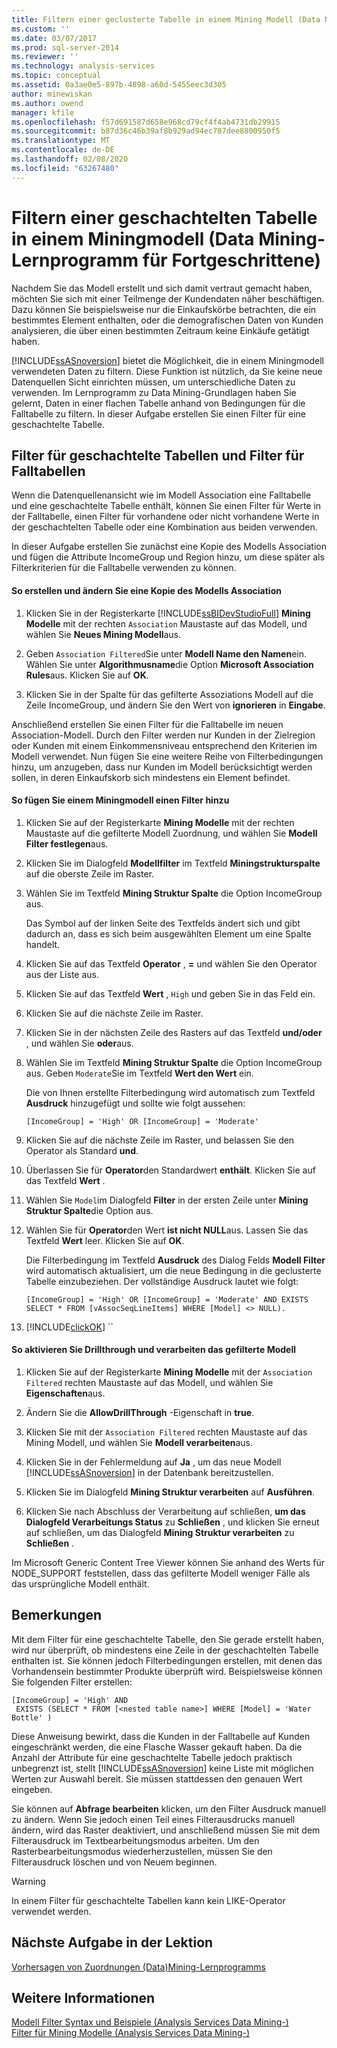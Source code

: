 ```yaml
---
title: Filtern einer geclusterte Tabelle in einem Mining Modell (Data Mining-Lernprogramm für Fortgeschrittene) | Microsoft-Dokumentation
ms.custom: ''
ms.date: 03/07/2017
ms.prod: sql-server-2014
ms.reviewer: ''
ms.technology: analysis-services
ms.topic: conceptual
ms.assetid: 0a3ae0e5-897b-4898-a60d-5455eec3d305
author: minewiskan
ms.author: owend
manager: kfile
ms.openlocfilehash: f57d691587d658e968cd79cf4f4ab4731db29915
ms.sourcegitcommit: b87d36c46b39af8b929ad94ec707dee8800950f5
ms.translationtype: MT
ms.contentlocale: de-DE
ms.lasthandoff: 02/08/2020
ms.locfileid: "63267480"
---
```

# <a name="filtering-a-nested-table-in-a-mining-model-intermediate-data-mining-tutorial"></a>Filtern einer geschachtelten Tabelle in einem Miningmodell (Data Mining-Lernprogramm für Fortgeschrittene)
  Nachdem Sie das Modell erstellt und sich damit vertraut gemacht haben, möchten Sie sich mit einer Teilmenge der Kundendaten näher beschäftigen. Dazu können Sie beispielsweise nur die Einkaufskörbe betrachten, die ein bestimmtes Element enthalten, oder die demografischen Daten von Kunden analysieren, die über einen bestimmten Zeitraum keine Einkäufe getätigt haben.  
  
 
  [!INCLUDE[ssASnoversion](../includes/ssasnoversion-md.md)] bietet die Möglichkeit, die in einem Miningmodell verwendeten Daten zu filtern. Diese Funktion ist nützlich, da Sie keine neue Datenquellen Sicht einrichten müssen, um unterschiedliche Daten zu verwenden. Im Lernprogramm zu Data Mining-Grundlagen haben Sie gelernt, Daten in einer flachen Tabelle anhand von Bedingungen für die Falltabelle zu filtern. In dieser Aufgabe erstellen Sie einen Filter für eine geschachtelte Tabelle.  
  
## <a name="filters-on-nested-vs-case-tables"></a>Filter für geschachtelte Tabellen und Filter für Falltabellen  
 Wenn die Datenquellenansicht wie im Modell Association eine Falltabelle und eine geschachtelte Tabelle enthält, können Sie einen Filter für Werte in der Falltabelle, einen Filter für vorhandene oder nicht vorhandene Werte in der geschachtelten Tabelle oder eine Kombination aus beiden verwenden.  
  
 In dieser Aufgabe erstellen Sie zunächst eine Kopie des Modells Association und fügen die Attribute IncomeGroup und Region hinzu, um diese später als Filterkriterien für die Falltabelle verwenden zu können.  
  
#### <a name="to-create-and-modify-a-copy-of-the-association-model"></a>So erstellen und ändern Sie eine Kopie des Modells Association  
  
1.  Klicken Sie in der Registerkarte [!INCLUDE[ssBIDevStudioFull](../includes/ssbidevstudiofull-md.md)] **Mining Modelle** mit der rechten `Association` Maustaste auf das Modell, und wählen Sie **Neues Mining Modell**aus.  
  
2.  Geben `Association Filtered`Sie unter **Modell Name den Namen**ein. Wählen Sie unter **Algorithmusname**die Option **Microsoft Association Rules**aus. Klicken Sie auf **OK**.  
  
3.  Klicken Sie in der Spalte für das gefilterte Assoziations Modell auf die Zeile IncomeGroup, und ändern Sie den Wert von **ignorieren** in **Eingabe**.  
  
 Anschließend erstellen Sie einen Filter für die Falltabelle im neuen Association-Modell. Durch den Filter werden nur Kunden in der Zielregion oder Kunden mit einem Einkommensniveau entsprechend den Kriterien im Modell verwendet. Nun fügen Sie eine weitere Reihe von Filterbedingungen hinzu, um anzugeben, dass nur Kunden im Modell berücksichtigt werden sollen, in deren Einkaufskorb sich mindestens ein Element befindet.  
  
#### <a name="to-add-a-filter-to-a-mining-model"></a>So fügen Sie einem Miningmodell einen Filter hinzu  
  
1.  Klicken Sie auf der Registerkarte **Mining Modelle** mit der rechten Maustaste auf die gefilterte Modell Zuordnung, und wählen Sie **Modell Filter festlegen**aus.  
  
2.  Klicken Sie im Dialogfeld **Modellfilter** im Textfeld **Miningstrukturspalte** auf die oberste Zeile im Raster.  
  
3.  Wählen Sie im Textfeld **Mining Struktur Spalte** die Option IncomeGroup aus.  
  
     Das Symbol auf der linken Seite des Textfelds ändert sich und gibt dadurch an, dass es sich beim ausgewählten Element um eine Spalte handelt.  
  
4.  Klicken Sie auf das Textfeld **Operator** , **=** und wählen Sie den Operator aus der Liste aus.  
  
5.  Klicken Sie auf das Textfeld **Wert** , `High` und geben Sie in das Feld ein.  
  
6.  Klicken Sie auf die nächste Zeile im Raster.  
  
7.  Klicken Sie in der nächsten Zeile des Rasters auf das Textfeld **und/oder** , und wählen Sie **oder**aus.  
  
8.  Wählen Sie im Textfeld **Mining Struktur Spalte** die Option IncomeGroup aus. Geben `Moderate`Sie im Textfeld **Wert den Wert** ein.  
  
     Die von Ihnen erstellte Filterbedingung wird automatisch zum Textfeld **Ausdruck** hinzugefügt und sollte wie folgt aussehen:  
  
     `[IncomeGroup] = 'High' OR [IncomeGroup] = 'Moderate'`  
  
9. Klicken Sie auf die nächste Zeile im Raster, und belassen Sie den Operator als Standard **und**.  
  
10. Überlassen Sie für **Operator**den Standardwert **enthält**. Klicken Sie auf das Textfeld **Wert** .  
  
11. Wählen Sie `Model`im Dialogfeld **Filter** in der ersten Zeile unter **Mining Struktur Spalte**die Option aus.  
  
12. Wählen Sie für **Operator**den Wert **ist nicht NULL**aus. Lassen Sie das Textfeld **Wert** leer. Klicken Sie auf **OK**.  
  
     Die Filterbedingung im Textfeld **Ausdruck** des Dialog Felds **Modell Filter** wird automatisch aktualisiert, um die neue Bedingung in die geclusterte Tabelle einzubeziehen. Der vollständige Ausdruck lautet wie folgt:  
  
     `[IncomeGroup] = 'High' OR [IncomeGroup] = 'Moderate' AND EXISTS SELECT * FROM [vAssocSeqLineItems] WHERE [Model] <> NULL).`  
  
13. [!INCLUDE[clickOK](../includes/clickok-md.md)] ``  
  
#### <a name="to-enable-drillthrough-and-to-process-the-filtered-model"></a>So aktivieren Sie Drillthrough und verarbeiten das gefilterte Modell  
  
1.  Klicken Sie auf der Registerkarte **Mining Modelle** mit der `Association Filtered` rechten Maustaste auf das Modell, und wählen Sie **Eigenschaften**aus.  
  
2.  Ändern Sie die **AllowDrillThrough** -Eigenschaft in **true**.  
  
3.  Klicken Sie mit der `Association Filtered` rechten Maustaste auf das Mining Modell, und wählen Sie **Modell verarbeiten**aus.  
  
4.  Klicken Sie in der Fehlermeldung auf **Ja** , um das neue Modell [!INCLUDE[ssASnoversion](../includes/ssasnoversion-md.md)] in der Datenbank bereitzustellen.  
  
5.  Klicken Sie im Dialogfeld **Mining Struktur verarbeiten** auf **Ausführen**.  
  
6.  Klicken Sie nach Abschluss der Verarbeitung auf schließen, **um das Dialogfeld Verarbeitungs Status** zu **Schließen** , und klicken Sie erneut auf schließen, um das Dialogfeld **Mining Struktur verarbeiten** zu **Schließen** .  
  
 Im Microsoft Generic Content Tree Viewer können Sie anhand des Werts für NODE_SUPPORT feststellen, dass das gefilterte Modell weniger Fälle als das ursprüngliche Modell enthält.  
  
## <a name="remarks"></a>Bemerkungen  
 Mit dem Filter für eine geschachtelte Tabelle, den Sie gerade erstellt haben, wird nur überprüft, ob mindestens eine Zeile in der geschachtelten Tabelle enthalten ist. Sie können jedoch Filterbedingungen erstellen, mit denen das Vorhandensein bestimmter Produkte überprüft wird.  Beispielsweise können Sie folgenden Filter erstellen:  
  
```  
[IncomeGroup] = 'High' AND  
 EXISTS (SELECT * FROM [<nested table name>] WHERE [Model] = 'Water Bottle' )   
```  
  
 Diese Anweisung bewirkt, dass die Kunden in der Falltabelle auf Kunden eingeschränkt werden, die eine Flasche Wasser gekauft haben. Da die Anzahl der Attribute für eine geschachtelte Tabelle jedoch praktisch unbegrenzt ist, stellt [!INCLUDE[ssASnoversion](../includes/ssasnoversion-md.md)] keine Liste mit möglichen Werten zur Auswahl bereit. Sie müssen stattdessen den genauen Wert eingeben.  
  
 Sie können auf **Abfrage bearbeiten** klicken, um den Filter Ausdruck manuell zu ändern. Wenn Sie jedoch einen Teil eines Filterausdrucks manuell ändern, wird das Raster deaktiviert, und anschließend müssen Sie mit dem Filterausdruck im Textbearbeitungsmodus arbeiten. Um den Rasterbearbeitungsmodus wiederherzustellen, müssen Sie den Filterausdruck löschen und von Neuem beginnen.  
  
> [!WARNING]  
>  In einem Filter für geschachtelte Tabellen kann kein LIKE-Operator verwendet werden.  
  
## <a name="next-task-in-lesson"></a>Nächste Aufgabe in der Lektion  
 [Vorhersagen von Zuordnungen &#40;Data&#41;Mining-Lernprogramms](../../2014/tutorials/predicting-associations-intermediate-data-mining-tutorial.md)  
  
## <a name="see-also"></a>Weitere Informationen  
 [Modell Filter Syntax und Beispiele &#40;Analysis Services Data Mining-&#41;](../../2014/analysis-services/data-mining/model-filter-syntax-and-examples-analysis-services-data-mining.md)   
 [Filter für Mining Modelle &#40;Analysis Services Data Mining-&#41;](../../2014/analysis-services/data-mining/filters-for-mining-models-analysis-services-data-mining.md)  
  
  
